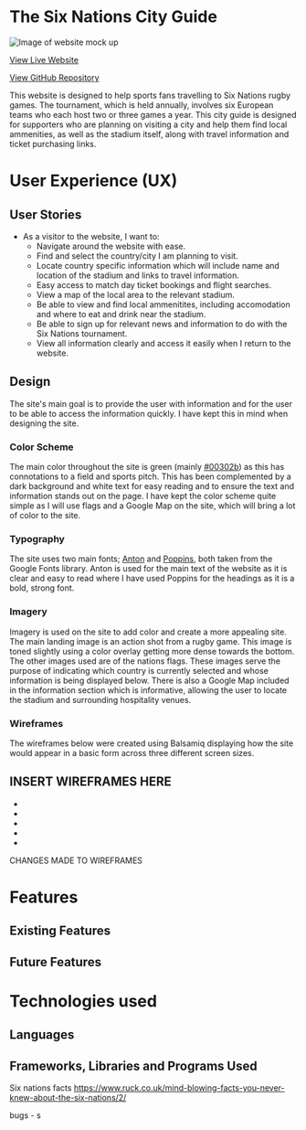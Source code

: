 # The Six Nations City Guide

![Image of website mock up]("#")

[View Live Website](https://olihickie.github.io/six-nations/)

[View GitHub Repository](https://github.com/OliHickie/six-nations)

This website is designed to help sports fans travelling to Six Nations rugby games. The tournament, which is held annually, involves six European teams who each host two or three games a year. This city guide is designed for supporters who are planning on visiting a city and help them find local ammenities, as well as the stadium itself, along with travel information and ticket purchasing links. 

# User Experience (UX)

## User Stories
* As a visitor to the website, I want to:
    - Navigate around the website with ease.
    - Find and select the country/city I am planning to visit.
    - Locate country specific information which will include name and location of the stadium and links to travel information. 
    - Easy access to match day ticket bookings and flight searches.
    - View a map of the local area to the relevant stadium. 
    - Be able to view and find local ammenitites, including accomodation and where to eat and drink near the stadium. 
    - Be able to sign up for relevant news and information to do with the Six Nations tournament. 
    - View all information clearly and access it easily when I return to the website. 

## Design

The site's main goal is to provide the user with information and for the user to be able to access the information quickly. I have kept this in mind when designing the site. 

### Color Scheme
 The main color throughout the site is green (mainly [#00302b](https://www.google.com/search?q=%2300302b&oq=%2300302b&aqs=chrome.0.69i59.4496j0j9&sourceid=chrome&ie=UTF-8)) as this has connotations to a field and sports pitch. This has been complemented by a dark background and white text for easy reading and to ensure the text and information stands out on the page. I have kept the color scheme quite simple as I will use flags and a Google Map on the site, which will bring a lot of color to the site. 

### Typography

The site uses two main fonts; [Anton](https://fonts.google.com/specimen/Anton?preview.text_type=custom) and [Poppins](https://fonts.google.com/specimen/Poppins?preview.text_type=custom), both taken from the Google Fonts library. Anton is used for the main text of the website as it is clear and easy to read where I have used Poppins for the headings as it is a bold, strong font. 

### Imagery 

Imagery is used on the site to add color and create a more appealing site. The main landing image is an action shot from a rugby game. This image is toned slightly using a color overlay getting more dense towards the bottom. The other images used are of the nations flags. These images serve the purpose of indicating which country is currently selected and whose information is being displayed below. There is also a Google Map included in the information section which is informative, allowing the user to locate the stadium and surrounding hospitality venues. 

### Wireframes

The wireframes below were created using Balsamiq displaying how the site would appear in a basic form across three different screen sizes. 

INSERT WIREFRAMES HERE 
-
-
-
-
-
-

CHANGES MADE TO WIREFRAMES


# Features

## Existing Features
## Future Features

# Technologies used

## Languages
## Frameworks, Libraries and Programs Used










Six nations facts
https://www.ruck.co.uk/mind-blowing-facts-you-never-knew-about-the-six-nations/2/



bugs - s